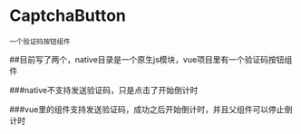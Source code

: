 # CaptchaButton

```
一个验证码按钮组件
```

##目前写了两个，native目录是一个原生js模块，vue项目里有一个验证码按钮组件

###native不支持发送验证码，只是点击了开始倒计时

###vue里的组件支持发送验证码，成功之后开始倒计时，并且父组件可以停止倒计时
